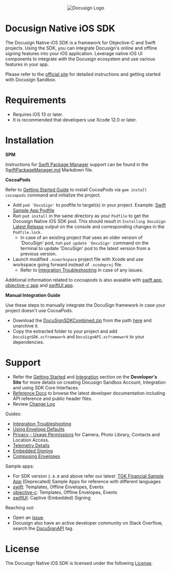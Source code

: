 <p align="center">
  <img src="https://github.com/user-attachments/assets/3efff3ff-4efb-47d2-950d-881212b9f27e"  alt="Docusign Logo"/>
</p>

# Docusign Native iOS SDK

The Docusign Native iOS SDK is a framework for Objective-C and Swift projects. Using the SDK, you can integrate Docusign's online and offline signing features into your iOS application. Leverage native iOS UI components to integrate with the Docusign ecosystem and use various features in your app.

Please refer to the [official site](https://developers.docusign.com/docs/mobile-sdks/ios-sdk/) for detailed instructions and getting started with Docusign Sandbox.

Requirements
============
- Requires iOS 13 or later.
- It is recommended that developers use Xcode 12.0 or later.

Installation
=============

**SPM**

Instructions for [Swift Package Manager](https://www.swift.org/documentation/package-manager/) support can be found in the S[wiftPackageManager.md](https://github.com/docusign/native-ios-sdk/blob/feature/spm-support/SwiftPackageManager.md) Markdown file.

**CocoaPods**

Refer to [Getting Started Guide](https://guides.cocoapods.org/using/getting-started.html) to install CocoaPods via `gem install cocoapods` command and initialize the project. 

* Add `pod 'DocuSign'` to podfile to target(s) in your project. Example: [Swift Sample App Podfile](docusign-sdk-sample-swift/Podfile)
* Run `pod install` in the same directory as your `Podfile` to get the Docusign Native iOS SDK pod. This should result in `Installing DocuSign `[Latest Release](https://github.com/docusign/native-ios-sdk/releases) output on the console and corresponding changes in the `Podfile.lock`.
  * In case of an existing project that uses an older version of 'DocuSign' pod, run `pod update 'DocuSign'` command on the terminal to update 'DocuSign' pod to the latest version from a previous version.
* Launch modified `.xcworkspace` project file with Xcode and use workspace going forward instead of `.xcodeproj` file.
  * Refer to [Integration Troubleshooting](support-files/Integration-Troubleshooting.md) in case of any issues.

Additional information related to cocoapods is also avaiable with [swift app](docusign-sdk-sample-swift/), [objective-c app](docusign-sdk-sample-objc/) and [swiftUI app](docusign-sdk-sample-swiftui/).

**Manual Integration Guide**

Use these steps to manually integrate the DocuSign framework in case your project doesn't use CocoaPods.

* Download the [DocuSignSDKCombined.zip](./DocuSignSDKCombined.zip) from the path [here](./DocuSign.podspec#L32) and unarchive it.
* Copy the extracted folder to your project and add `DocuSignSDK.xcframework` and `DocuSignAPI.xcframework` to your dependencies.
  
Support
===========

* Refer the [Getting Started](https://developers.docusign.com/ios_sdk/developer.html) and [Integration](https://developers.docusign.com/ios_sdk/developer.html) section on the **Developer's Site** for more details on creating Docusign Sandbox Account, Integration and using SDK Core Interfaces.
* [Reference Docs](https://docusign.github.io/native-ios-sdk/documentation/docusignsdk/) to browse the latest developer documentation including API reference and public header files.
* Review [Change Log](CHANGELOG.md)

Guides: 
 * [Integration Troubleshooting](support-files/Integration-Troubleshooting.md)
 * [Using Envelope Defaults](Using-Envelope-Defaults.md)
 * [Privacy - Usage Permissions](support-files/Permissions-Requirements.md) for Camera, Photo Library, Contacts and Location Access.
 * [Telemetry Details](support-files/Telemetry-Details.md)  
 * [Embedded Signing](Embedded-Signing.md)
 * [Composing Envelopes](Compose-Envelope.md)

Sample apps: 
 * For SDK version `2.6.0` and above refer our latest: [TGK Financial Sample App](https://github.com/docusign/sample-app-tgk-financial-ios/)
[Deprecated] Sample Apps for reference with different languages
 * [swift](docusign-sdk-sample-swift/): Templates, Offline Envelopes, Events
 * [objective-c](docusign-sdk-sample-objc/): Templates, Offline Envelopes, Events
 * [swiftUI](docusign-sdk-sample-swiftui/): Captive (Embedded) Signing

Reaching out: 
* Open an [issue](https://github.com/docusign/native-ios-sdk/issues).
* Docusign also have an active developer community on Stack Overflow, search the [DocuSignAPI](http://stackoverflow.com/questions/tagged/docusignapi) tag.

License
=======

The Docusign Native iOS SDK is licensed under the following [License](LICENSE.docx).
